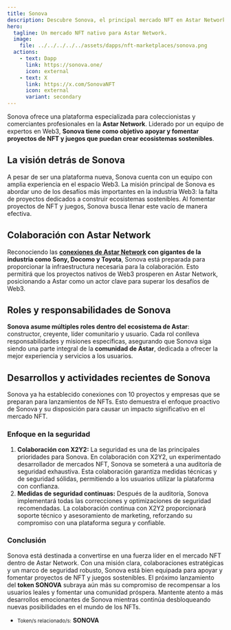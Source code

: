 ```yaml
---
title: Sonova
description: Descubre Sonova, el principal mercado NFT en Astar Network, dedicado a ecosistemas sostenibles y comercio seguro.
hero:
  tagline: Un mercado NFT nativo para Astar Network.
  image: 
    file: ../../../../../assets/dapps/nft-marketplaces/sonova.png
  actions:
    - text: Dapp
      link: https://sonova.one/
      icon: external
    - text: X
      link: https://x.com/SonovaNFT
      icon: external
      variant: secondary
---
```


Sonova ofrece una plataforma especializada para coleccionistas y comerciantes profesionales en la **Astar Network**. Liderado por un equipo de expertos en Web3, **Sonova tiene como objetivo apoyar y fomentar proyectos de NFT y juegos que puedan crear ecosistemas sostenibles**.

## La visión detrás de Sonova
A pesar de ser una plataforma nueva, Sonova cuenta con un equipo con amplia experiencia en el espacio Web3. La misión principal de Sonova es abordar uno de los desafíos más importantes en la industria Web3: la falta de proyectos dedicados a construir ecosistemas sostenibles. Al fomentar proyectos de NFT y juegos, Sonova busca llenar este vacío de manera efectiva.

## Colaboración con Astar Network
Reconociendo las **[conexiones de Astar Network](/dapps/smart-contracts/astar-network/) con gigantes de la industria como Sony, Docomo y Toyota**, Sonova está preparada para proporcionar la infraestructura necesaria para la colaboración. Esto permitirá que los proyectos nativos de Web3 prosperen en Astar Network, posicionando a Astar como un actor clave para superar los desafíos de Web3.

## Roles y responsabilidades de Sonova
**Sonova asume múltiples roles dentro del ecosistema de Astar**: constructor, creyente, líder comunitario y usuario. Cada rol conlleva responsabilidades y misiones específicas, asegurando que Sonova siga siendo una parte integral de la **comunidad de Astar**, dedicada a ofrecer la mejor experiencia y servicios a los usuarios.

## Desarrollos y actividades recientes de Sonova
Sonova ya ha establecido conexiones con 10 proyectos y empresas que se preparan para lanzamientos de NFTs. Esto demuestra el enfoque proactivo de Sonova y su disposición para causar un impacto significativo en el mercado NFT.

### Enfoque en la seguridad
1. **Colaboración con X2Y2:** La seguridad es una de las principales prioridades para Sonova. En colaboración con X2Y2, un experimentado desarrollador de mercados NFT, Sonova se someterá a una auditoría de seguridad exhaustiva. Esta colaboración garantiza medidas técnicas y de seguridad sólidas, permitiendo a los usuarios utilizar la plataforma con confianza.
2. **Medidas de seguridad continuas:** Después de la auditoría, Sonova implementará todas las correcciones y optimizaciones de seguridad recomendadas. La colaboración continua con X2Y2 proporcionará soporte técnico y asesoramiento de marketing, reforzando su compromiso con una plataforma segura y confiable.

### Conclusión
Sonova está destinada a convertirse en una fuerza líder en el mercado NFT dentro de Astar Network. Con una misión clara, colaboraciones estratégicas y un marco de seguridad robusto, Sonova está bien equipada para apoyar y fomentar proyectos de NFT y juegos sostenibles. El próximo lanzamiento del **token SONOVA** subraya aún más su compromiso de recompensar a los usuarios leales y fomentar una comunidad próspera. Mantente atento a más desarrollos emocionantes de Sonova mientras continúa desbloqueando nuevas posibilidades en el mundo de los NFTs.
- <small>Token/s relacionado/s:</small> **SONOVA**
